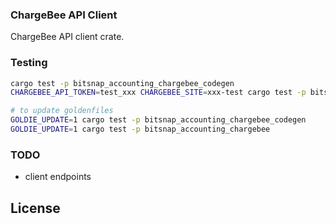 ### ChargeBee API Client

ChargeBee API client crate.

### Testing

```bash
cargo test -p bitsnap_accounting_chargebee_codegen
CHARGEBEE_API_TOKEN=test_xxx CHARGEBEE_SITE=xxx-test cargo test -p bitsnap_accounting_chargebee

# to update goldenfiles
GOLDIE_UPDATE=1 cargo test -p bitsnap_accounting_chargebee_codegen
GOLDIE_UPDATE=1 cargo test -p bitsnap_accounting_chargebee
```

### TODO
 - client endpoints

## License
